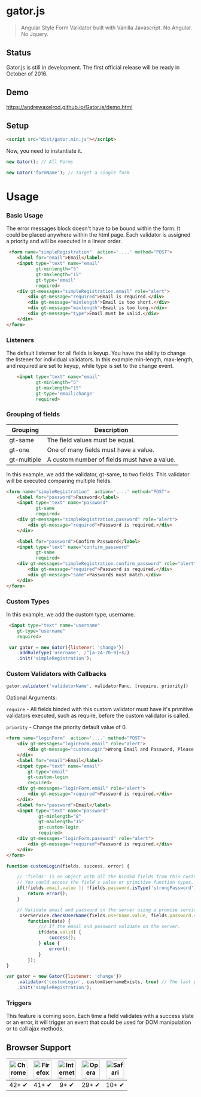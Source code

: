 # gator.js

> Angular Style Form Validator built with Vanilla Javascript. No Angular. No Jquery. 

## Status

Gator.js is still in development. The first official release will be ready in October of 2016.

## Demo

https://andrewaxelrod.github.io/Gator.js/demo.html

## Setup

```html
<script src="dist/gator.min.js"></script>
```

Now, you need to instantiate it.   

```js
new Gator(); // All Forms
```

```js
new Gator('formName'); // Target a single form
```

# Usage

### Basic Usage

The error messages block doesn't have to be bound within the form. It could be placed anywhere within the html page. Each validator is assigned a priority and will be executed in a linear order. 

```html
 <form name="simpleRegistration"  action='....' method="POST">
    <label for="email">Email</label>
    <input type="text" name="email" 
           gt-minlength="5"
           gt-maxlength="15"
           gt-type='email'
           required>
    <div gt-messages="simpleRegistration.email" role="alert">
        <div gt-message="required">Email is required.</div>
        <div gt-message="minlength">Email is too short.</div>
        <div gt-message="maxlength">Email is too long.</div>
        <div gt-message="type">Email must be valid.</div>
    </div>
</form>
```

### Listeners 

The default listerner for all fields is keyup. You have the ability to change the listener for individual validators. In this example min-length, max-length, and required are set to keyup, while type is set to the change event.

```html
    <input type="text" name="email" 
           gt-minlength="5"
           gt-maxlength="15"
           gt-type='email:change'
           required>
```

### Grouping of fields

| Grouping         | Description                                   |
|------------------|-----------------------------------------------| 
| gt-same          | The field values must be equal.               |        
| gt-one           | One of many fields must have a value.         |                    
| gt-multiple      | A custom number of fields must have a value.  |                         

In this example, we add the validator, gt-same, to two fields. This validator will be executed comparing multiple fields. 

```html
<form name="simpleRegistration"  action='....' method="POST">
    <label for="password">Password</label>
    <input type="text" name="password" 
           gt-same
           required>
    <div gt-messages="simpleRegistration.password" role="alert">
        <div gt-message="required">Password is required.</div>
    </div>

    <label for="password">Confirm Password</label>
    <input type="text" name="confirm_password" 
           gt-same
           required>
    <div gt-messages="simpleRegistration.confirm_password" role="alert">
        <div gt-message="required">Password is required.</div>
        <div gt-message="same">Passwords must match.</div>
    </div>
</form>
```

### Custom Types 

In this example, we add the custom type, username.

```html
 <input type="text" name="username" 
    gt-type="username"
    required>
```

```js
 var gator = new Gator({listener: 'change'})
    .addRuleType('username', /^[a-zA-Z0-9]+$/)
    .init('simpleRegistration');

```

### Custom Validators with Callbacks 

```js
gator.validator('validatorName', validatorFunc, [require, priority]) 
```

Optional Arguments: 

`require` - All fields binded with this custom validator must have it's primitive validators executed, such as require, before the custom validator is called.

`priority` - Change the priority default value of 0.

```html
<form name="loginForm"  action='....' method="POST">
    <div gt-messages="loginForm.email" role="alert">
        <div gt-message="customLogin">Wrong Email and Password, Please try again.</div>
    </div>
    <label for="email">Email</label>
    <input type="text" name="email" 
        gt-type="email"
        gt-custom-login
        required>
    <div gt-messages="loginForm.email" role="alert">
        <div gt-message="required">Password is required.</div>
    </div>
    <label for="password">Email</label>
    <input type="text" name="password" 
            gt-minlength="8"
            gt-maxlength="15"
            gt-custom-login
            required>
    <div gt-messages="loginForm.password" role="alert">
        <div gt-message="required">Password is required.</div>
    </div>
</form>
```

```js
function customLogin(fields, success, error) {

    // 'fields' is an object with all the binded fields from this custom valdiator. 
    // You could access the field's value or primitive function types.
    if(!fields.email.value || !fields.password.isType('strongPassword') {
        return error();
    } 

    // Validate email and password on the server using a promise service.
     UserService.checkUserName(fields.username.value, fields.password.value).then(
        function(data) {
            /// If the email and password validate on the server.  
            if(data.valid) {
                success();
            } else {
                error();
            }
        });
}

var gator = new Gator({listener: 'change'})
    .validator('customLogin', customUsernameExists, true) // The last param: The email and password must validate require, minlength, and maxlength before this function is called.
    .init('simpleRegistration');
```

### Triggers

This feature is coming soon. Each time a field validates with a success state or an error, it will trigger an event that could be used for DOM manipulation or to call ajax methods.

## Browser Support

| <img src="https://clipboardjs.com/assets/images/chrome.png" width="48px" height="48px" alt="Chrome logo"> | <img src="https://clipboardjs.com/assets/images/firefox.png" width="48px" height="48px" alt="Firefox logo"> | <img src="https://clipboardjs.com/assets/images/ie.png" width="48px" height="48px" alt="Internet Explorer logo"> | <img src="https://clipboardjs.com/assets/images/opera.png" width="48px" height="48px" alt="Opera logo"> | <img src="https://clipboardjs.com/assets/images/safari.png" width="48px" height="48px" alt="Safari logo"> |
|:---:|:---:|:---:|:---:|:---:|
| 42+ ✔ | 41+ ✔ | 9+ ✔ | 29+ ✔ | 10+ ✔ |